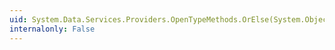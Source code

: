 ```yaml
---
uid: System.Data.Services.Providers.OpenTypeMethods.OrElse(System.Object,System.Object)
internalonly: False
---
```


